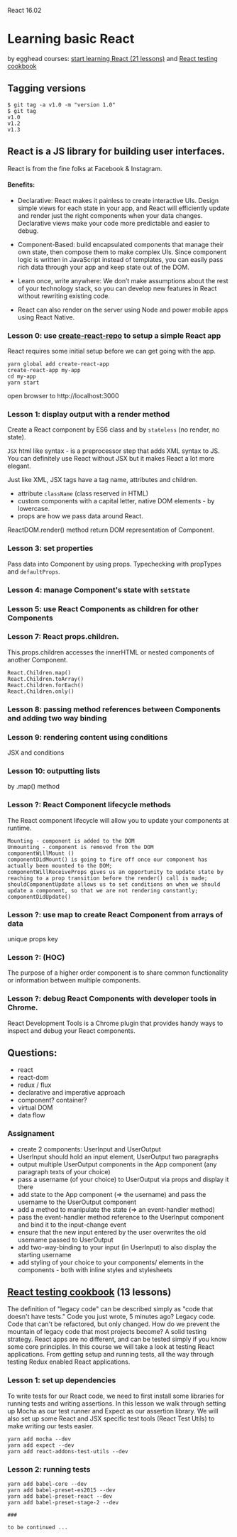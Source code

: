 React 16.02

# Learning basic React

by egghead courses: [start learning React (21 lessons)](https://egghead.io/courses/start-learning-react) and [React testing cookbook](https://egghead.io/courses/react-testing-cookbook)

## Tagging versions
```
$ git tag -a v1.0 -m "version 1.0"
$ git tag
v1.0
v1.2
v1.3
```

## React is a JS library for building user interfaces.
React is from the fine folks at Facebook & Instagram. 

#### Benefits:
* Declarative: React makes it painless to create interactive UIs. Design simple views for each state in your app, and React will efficiently update and render just the right components when your data changes.
Declarative views make your code more predictable and easier to debug.

* Component-Based:
build encapsulated components that manage their own state, then compose them to make complex UIs.
Since component logic is written in JavaScript instead of templates, you can easily pass rich data through your app and keep state out of the DOM.

* Learn once, write anywhere:
We don’t make assumptions about the rest of your technology stack, so you can develop new features in React without rewriting existing code.

*  React can also render on the server using Node and power mobile apps using React Native.


### Lesson 0: use [create-react-repo](https://github.com/facebookincubator/create-react-app) to setup a simple React app
React requires some initial setup before we can get going with the app.
```
yarn global add create-react-app
create-react-app my-app
cd my-app
yarn start
```

open browser to http://localhost:3000


### Lesson 1: display output with a render method
Create a React component by ES6 class and by `stateless` (no render, no state).

`JSX` html like syntax - is a preprocessor step that adds XML syntax to JS.
You can definitely use React without JSX but it makes React a lot more elegant.

Just like XML, JSX tags have a tag name, attributes and children.

* attribute `className` (class reserved in HTML)
* custom components with a capital letter, native DOM elements - by lowercase.
* props are how we pass data around React.

ReactDOM.render() method return DOM representation of Component.


### Lesson 3: set properties
Pass data into Component by using props. Typechecking with propTypes and `defaultProps`.


### Lesson 4: manage Component's state with `setState`

### Lesson 5: use React Components as children for other Components

### Lesson 7: React props.children.
This.props.children accesses the innerHTML or nested components of another Component. 
```
React.Children.map()
React.Children.toArray()
React.Children.forEach()
React.Children.only()
```

### Lesson 8: passing method references between Components and adding two way binding


### Lesson 9: rendering content using conditions
JSX and conditions


### Lesson 10: outputting lists
by .map() method

### Lesson ?: React Component lifecycle methods
The React component lifecycle will allow you to update your components at runtime.
```
Mounting - component is added to the DOM
Unmounting - component is removed from the DOM
componentWillMount () 
componentDidMount() is going to fire off once our component has actually been mounted to the DOM;
componentWillReceiveProps gives us an opportunity to update state by reaching to a prop transition before the render() call is made;
shouldComponentUpdate allows us to set conditions on when we should update a component, so that we are not rendering constantly;
componentDidUpdate() 
```

### Lesson ?: use map to create React Component from arrays of data
unique props key


### Lesson ?: (HOC)
The purpose of a higher order component is to share common functionality or information between multiple components.

### Lesson ?: debug React Components with developer tools in Chrome.
React Development Tools is a Chrome plugin that provides handy ways to inspect and debug your React components.


## Questions:
- react
- react-dom
- redux / flux
- declarative and imperative approach
- component? container?
- virtual DOM 
- data flow

### Assignament
* create 2 components: UserInput and UserOutput
* UserInput should hold an input element, UserOutput two paragraphs
* output multiple UserOutput components in the App component (any paragraph texts of your choice)
* pass a username (of your choice) to UserOutput via props and display it there
* add state to the App component (=> the username) and pass the username to the UserOutput component
* add a method to manipulate the state (=> an event-handler method)
* pass the event-handler method reference to the UserInput component and bind it to the input-change event
* ensure that the new input entered by the user overwrites the old username passed to UserOutput
* add two-way-binding to your input (in UserInput) to also display the starting username
* add styling of your choice to your components/ elements in the components - both with inline styles and stylesheets


## [React testing cookbook](https://egghead.io/courses/react-testing-cookbook) (13 lessons)

The definition of "legacy code" can be described simply as "code that doesn't have tests."
Code you just wrote, 5 minutes ago? Legacy code. Code that can't be refactored, but only changed.
How do we prevent the mountain of legacy code that most projects become?
A solid testing strategy.
React apps are no different, and can be tested simply if you know some core principles.
In this course we will take a look at testing React applications. From getting setup and running tests, all the way through testing Redux enabled React applications.


### Lesson 1: set up dependencies
To write tests for our React code, we need to first install some libraries for running tests and writing assertions.
In this lesson we walk through setting up Mocha as our test runner and Expect as our assertion library.
We will also set up some React and JSX specific test tools (React Test Utils) to make writing our tests easier.

```
yarn add mocha --dev
yarn add expect --dev
yarn add react-addons-test-utils --dev
```

### Lesson 2: running tests

```
yarn add babel-core --dev
yarn add babel-preset-es2015 --dev
yarn add babel-preset-react --dev
yarn add babel-preset-stage-2 --dev

###

to be continued ...
